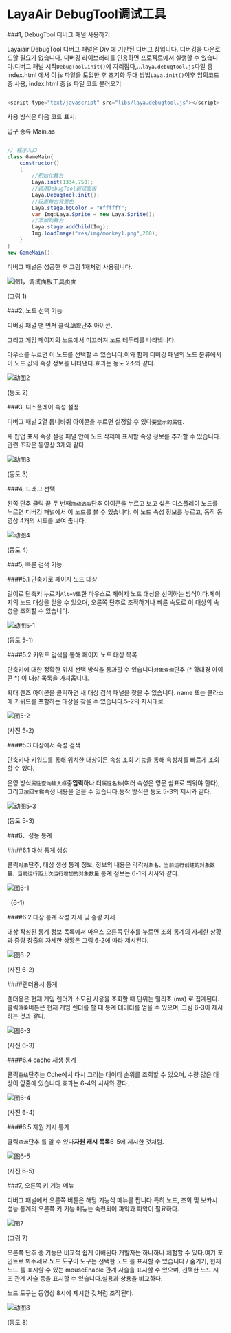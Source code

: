 # LayaAir DebugTool调试工具

###1, DebugTool 디버그 패널 사용하기

Layaiair DebugTool 디버그 패널은 Div 에 기반된 디버그 창입니다. 디버깅을 다운로드할 필요가 없습니다. 디버깅 라이브러리를 인용하면 프로젝트에서 실행할 수 있습니다.디버그 패널 시작`DebugTool.init()`에 자리잡다,...`laya.debugtool.js`파일 중 index.html 에서 이 js 파일을 도입한 후 초기화 무대 방법`Laya.init()`이후 임의코드 중 사용, index.html 중 js 파일 코드 불러오기:


```javascript

<script type="text/javascript" src="libs/laya.debugtool.js"></script>
```


사용 방식은 다음 코드 표시:

입구 종류 Main.as


```java

// 程序入口
class GameMain{
    constructor()
    {
        //初始化舞台
        Laya.init(1334,750);
        //调用DebugTool调试面板
        Laya.DebugTool.init();
        //设置舞台背景色
        Laya.stage.bgColor = "#ffffff";
        var Img:Laya.Sprite = new Laya.Sprite();
        //添加到舞台
        Laya.stage.addChild(Img);
        Img.loadImage("res/img/monkey1.png",200);
    }
}
new GameMain();
```


디버그 패널은 성공한 후 그림 1개처럼 사용됩니다.

![图1，调试面板工具页面](img/1.png)  


(그림 1)



###2, 노드 선택 기능

디버깅 패널 맨 먼저 클릭.`选取`단추 아이콘.

그리고 게임 페이지의 노드에서 미끄러져 노드 테두리를 나타냅니다.

마우스를 누르면 이 노드를 선택할 수 있습니다.이와 함께 디버깅 패널의 노드 분류에서 이 노드 값의 속성 정보를 나타낸다.효과는 동도 2소와 같다.

![动图2](img/2.gif) 


(동도 2)



###3, 디스플레이 속성 설정

디버그 패널 2열 톱니바퀴 아이콘을 누르면 설정할 수 있다`要显示的属性`.

새 팝업 표시 속성 설정 패널 안에 노드 삭제에 표시할 속성 정보를 추가할 수 있습니다.관련 조작은 동영상 3개와 같다.

![动图3](img/3.gif)  


(동도 3)



###4, 드래그 선택

왼쪽 단추 클릭 끝 두 번째`拖动选取`단추 아이콘을 누르고 보고 싶은 디스플레이 노드를 누르면 디버깅 패널에서 이 노드를 볼 수 있습니다. 이 노드 속성 정보를 누르고, 동작 동영상 4개의 시드를 보여 줍니다.


![动图4](img/4.gif)  


(동도 4)



###5, 빠른 검색 기능

####5.1 단축키로 페이지 노드 대상

길이로 단축키 누르기`Alt+V`또한 마우스로 페이지 노드 대상을 선택하는 방식이다.페이지의 노드 대상을 얻을 수 있으며, 오른쪽 단추로 조작하거나 빠른 속도로 이 대상의 속성을 조회할 수 있습니다.

![动图5-1](img/5-1.gif)  


(동도 5-1)

####5.2 키워드 검색을 통해 페이지 노드 대상 목록

단축키에 대한 정확한 위치 선택 방식을 통과할 수 있습니다`对象查询`단추 (* 확대경 아이콘 *) 이 대상 목록을 가져옵니다.

확대 렌즈 아이콘을 클릭하면 새 대상 검색 패널을 찾을 수 있습니다. name 또는 클라스에 키워드를 포함하는 대상을 찾을 수 있습니다.5-2의 지시대로.

![图5-2](img/5-2.png) 


(사진 5-2)

####5.3 대상에서 속성 검색

단축키나 키워드를 통해 위치한 대상이든 속성 조회 기능을 통해 속성치를 빠르게 조회할 수 있다.

운영 방식`属性查询输入框`중**입력**하나 더`属性名称`(여러 속성은 영문 쉼표로 띄워야 한다), 그리고`按回车键`속성 내용을 얻을 수 있습니다.동작 방식은 동도 5-3의 제시와 같다.

![动图5-3](img/5-3.gif)  


(동도 5-3)



###6、성능 통계

####6.1 대상 통계 생성

클릭`对象`단추, 대상 생성 통계 정보, 정보의 내용은 각각`对象名、当前运行创建的对象数量、当前运行距上次运行增加的对象数量`.통계 정보는 6-1의 시사와 같다.

![图6-1](img/6-1.png)   


（6-1）

####6.2 대상 통계 작성 자세 및 증량 자세

대상 작성된 통계 정보 목록에서 마우스 오른쪽 단추를 누르면 조회 통계의 자세한 상황과 증량 창출의 자세한 상황은 그림 6-2에 따라 제시된다.

![图6-2](img/6-2.png)   


(사진 6-2)

####렌더용시 통계

렌더용은 현재 게임 렌더가 소모된 사용을 조회할 때 단위는 밀리초 (ms) 로 집계된다.클릭`渲染`버튼은 현재 게임 렌더를 할 때 통계 데이터를 얻을 수 있으며, 그림 6-3이 제시하는 것과 같다.

![图6-3](img/6-3.png)   


(사진 6-3)



####6.4 cache 재생 통계

클릭`重绘`단추는 Cche에서 다시 그리는 데이터 순위를 조회할 수 있으며, 수량 많은 대상이 앞줄에 있습니다.효과는 6-4의 시사와 같다.

![图6-4](img/6-4.png)   


(사진 6-4)



####6.5 자원 캐시 통계

클릭`资源`단추 를 알 수 있다**자원 캐시 목록**6-5에 제시한 것처럼.

![图6-5](img/6-5.png)   


(사진 6-5)



###7, 오른쪽 키 기능 메뉴

디버그 패널에서 오른쪽 버튼은 해당 기능식 메뉴를 팝니다.특히 노드, 조회 및 보카시 성능 통계의 오른쪽 키 기능 메뉴는 숙련되어 파악과 파악이 필요하다.

![图7](img/7.png) 


(그림 7)



오른쪽 단추 중 기능은 비교적 쉽게 이해된다.개발자는 하나하나 체험할 수 있다.여기 포인트로 봐주세요.**노드 도구**이 도구는 선택한 노드 를 표시할 수 있습니다 / 숨기기, 현재 노드 를 표시할 수 있는 mouseEnable 관계 사슬을 표시할 수 있으며, 선택한 노드 시즈 관계 사슬 등을 표시할 수 있습니다.실용과 상용을 비교하다.

노드 도구는 동영상 8시에 제시한 것처럼 조작된다.

![动图8](img/8.gif)  


(동도 8)



